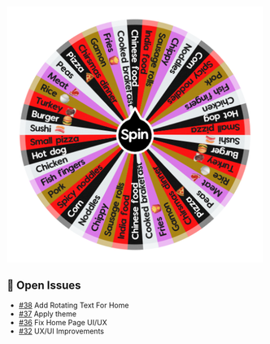 ![Project Screenshot](https://github.com/tgilly93/Dinner_Generator_React/blob/main/images/Dinner_Generator_React_thumb.png?raw=true)

## 🚀 Open Issues


<!-- ISSUES-START -->
- [#38](https://github.com/tgilly93/Dinner_Generator_React/issues/38) Add Rotating Text For Home
- [#37](https://github.com/tgilly93/Dinner_Generator_React/issues/37) Apply theme
- [#36](https://github.com/tgilly93/Dinner_Generator_React/issues/36) Fix Home Page UI/UX
- [#32](https://github.com/tgilly93/Dinner_Generator_React/issues/32) UX/UI Improvements
<!-- ISSUES-END -->
